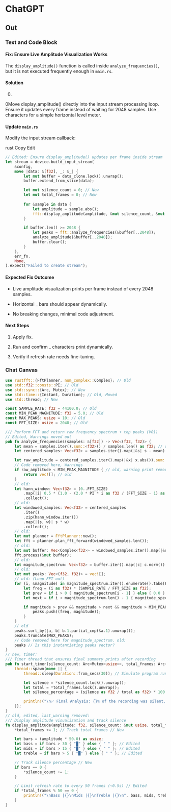 # ChatGPT

## Out

### Text and Code Block

#### Fix: Ensure Live Amplitude Visualization Works

The `display_amplitude()` function is called inside `analyze_frequencies()`, but it is not executed frequently enough in `main.rs`.

#### Solution

0.
0Move display_amplitude() directly into the input stream processing loop.
Ensure it updates every frame instead of waiting for 2048 samples.
Use `_` characters for a simple horizontal level meter.

#### Update `main.rs`

Modify the input stream callback:

rust
Copy
Edit

```rust
// Edited: Ensure display_amplitude() updates per frame inside stream
let stream = device.build_input_stream(
    &config,
    move |data: &[f32], _: &_| {
        let mut buffer = data_clone.lock().unwrap();
        buffer.extend_from_slice(data);

        let mut silence_count = 0; // New
        let mut total_frames = 0; // New
        
        for &sample in data {
            let amplitude = sample.abs();
            fft::display_amplitude(amplitude, &mut silence_count, &mut total_frames); // Updated: per frame
        }

        if buffer.len() >= 2048 {
            let peaks = fft::analyze_frequencies(&buffer[..2048]);
            analyze_amplitude(&buffer[..2048]);  
            buffer.clear();
        }
    },
    err_fn,
    None,
).expect("Failed to create stream");
```

#### Expected Fix Outcome

- Live amplitude visualization prints per frame instead of every 2048 samples.

- Horizontal _ bars should appear dynamically.

- No breaking changes, minimal code adjustment.

#### Next Steps

1. Apply fix.

2. Run and confirm _ characters print dynamically.

3. Verify if refresh rate needs fine-tuning.

### Chat Canvas

```rust
use rustfft::{FftPlanner, num_complex::Complex}; // Old
use std::f32::consts::PI; // Old
use std::sync::{Arc, Mutex}; // New
use std::time::{Instant, Duration}; // Old, Moved
use std::thread; // New

const SAMPLE_RATE: f32 = 44100.0; // Old
const MIN_PEAK_MAGNITUDE: f32 = 5.0; // Old
const MAX_PEAKS: usize = 10; // Old
const FFT_SIZE: usize = 2048; // Old

/// Perform FFT and return raw frequency spectrum + top peaks (V01)
// Edited, Warnings moved out
pub fn analyze_frequencies(samples: &[f32]) -> Vec<(f32, f32)> {
    let mean = samples.iter().sum::<f32>() / samples.len() as f32; // old
    let centered_samples: Vec<f32> = samples.iter().map(|&s| s - mean).collect();// old

    let raw_amplitude = centered_samples.iter().map(|&x| x.abs()).sum::<f32>() / centered_samples.len() as f32; // Old
    // Code removed here, Warnings
    if raw_amplitude < MIN_PEAK_MAGNITUDE { // old, warning print removed
        return vec![]; // old
    }
    // old:
    let hann_window: Vec<f32> = (0..FFT_SIZE)
        .map(|i| 0.5 * (1.0 - (2.0 * PI * i as f32 / (FFT_SIZE - 1) as f32).cos()))
        .collect();
    // old:
    let windowed_samples: Vec<f32> = centered_samples
        .iter()
        .zip(hann_window.iter())
        .map(|(s, w)| s * w)
        .collect();
    // old:
    let mut planner = FftPlanner::new();
    let fft = planner.plan_fft_forward(windowed_samples.len());
    // old:
    let mut buffer: Vec<Complex<f32>> = windowed_samples.iter().map(|&s| Complex::new(s, 0.0)).collect();
    fft.process(&mut buffer);
    // old:
    let magnitude_spectrum: Vec<f32> = buffer.iter().map(|c| c.norm()).collect();
    // old:
    let mut peaks: Vec<(f32, f32)> = vec![];
    // old: (Loop FFT out)
    for (i, &magnitude) in magnitude_spectrum.iter().enumerate().take(FFT_SIZE / 2) {
        let freq = (i as f32) * (SAMPLE_RATE / FFT_SIZE as f32);
        let prev = if i > 0 { magnitude_spectrum[i - 1] } else { 0.0 };
        let next = if i < magnitude_spectrum.len() - 1 { magnitude_spectrum[i + 1] } else { 0.0 };

        if magnitude > prev && magnitude > next && magnitude > MIN_PEAK_MAGNITUDE {
            peaks.push((freq, magnitude));
        }
    }
    // old
    peaks.sort_by(|a, b| b.1.partial_cmp(&a.1).unwrap());
    peaks.truncate(MAX_PEAKS);
    // Code removed here for magnitude_spectrum. old:
    peaks // Is this instantiating peaks vector?
}
// new, timer:
/// Timer thread that ensures final summary prints after recording
pub fn start_timer(silence_count: Arc<Mutex<usize>>, total_frames: Arc<Mutex<usize>>) {
    thread::spawn(move || {
        thread::sleep(Duration::from_secs(30)); // Simulate program run duration

        let silence = *silence_count.lock().unwrap();
        let total = *total_frames.lock().unwrap();
        let silence_percentage = (silence as f32 / total as f32) * 100.0;

        println!("\n✅ Final Analysis: {}% of the recording was silent.", silence_percentage);
    });
}
// old, edited, last_warning removed:
/// Display amplitude visualization and track silence
fn display_amplitude(amplitude: f32, silence_count: &mut usize, total_frames: &mut usize) {
    *total_frames += 1; // Track total frames // New

    let bars = (amplitude * 50.0) as usize;
    let bass = if bars > 30 { "█" } else { " " }; // Edited
    let mids = if bars > 15 { "█" } else { " " }; // Edited
    let treble = if bars > 5 { "█" } else { " " }; // Edited

    // Track silence percentage // New
    if bars == 0 {
        *silence_count += 1;
    }

    // Limit refresh rate to every 50 frames (~0.5s) // Edited
    if *total_frames % 50 == 0 {
        println!("\nBass |{}\nMids |{}\nTreble |{}\n", bass, mids, treble); // Edited for vertical alignment
    }
}
```
